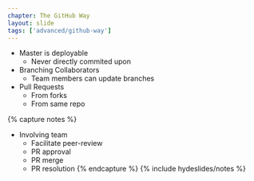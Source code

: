 ```yaml
---
chapter: The GitHub Way
layout: slide
tags: ['advanced/github-way']
---
```


* Master is deployable
	* Never directly commited upon
* Branching Collaborators
	* Team members can update branches
* Pull Requests
	* From forks
	* From same repo

{% capture notes %}
* Involving team
	* Facilitate peer-review
	* PR approval
	* PR merge
	* PR resolution
{% endcapture %}
{% include hydeslides/notes %}

	